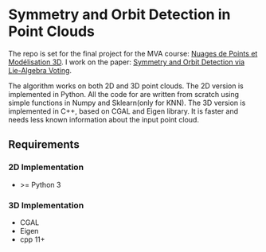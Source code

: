 # Symmetry and Orbit Detection in Point Clouds

The repo is set for the final project for the MVA course: [Nuages de Points et Modélisation 3D](https://perso.telecom-paristech.fr/boubek/ens/master/mva/npm/index.html). I work on the paper: [Symmetry and Orbit Detection via Lie-Algebra Voting](http://www.geometry.caltech.edu/pubs/SADBH16.pdf).

The algorithm works on both 2D and 3D point clouds. The 2D version is implemented in Python. All the code for are written from scratch using simple functions in Numpy and Sklearn(only for KNN). The 3D version is implemented in C++, based on CGAL and Eigen library. It is faster and needs less known information about the input point cloud.

## Requirements

### 2D Implementation

* \>= Python 3

### 3D Implementation

* CGAL
* Eigen
* cpp 11+
